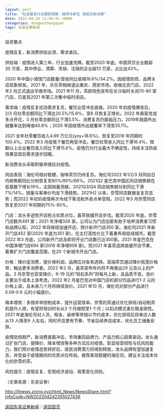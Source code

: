 ```yaml
---
layout: post
title: "社会服务行业跟踪周报：破局与新生 观疫后新消费"
date: 2022-04-24 11:50:42 +0800
categories: dongwuzhengquan
tags: 东吴证券新闻
---
```

<p>投资要点</p>
 <p>疫情反复，新消费供给出清，需求承压。</p>
 <p>供给端：疫情进入第三年，行业加速洗牌。截至2020 年底，中国茶饮企业数超30 万家，其中停业、清算、吊销、注销的企业超13 万家，占比达43%。</p>
 <p>2020 年中国小酒馆门店数量/营收同比收缩16.6%/34.2%。因疫情防控，品牌关店现象频发。2021 年，乐乐茶相继退出重庆、西安市场，收缩北京门店，2022 年2 月正式退出华南市场。2021 年11 月，茶颜悦色宣布在长沙临时关闭70-80 家门店，已是其2021 年第三次集中临时闭店。</p>
 <p>需求端：疫情反复扰动需求复苏，餐饮业受冲击直接。2020 年初疫情爆发后，2/3 月社零总额同比下滑达20.5%/15.8%，至8 月恢复正增长。2022 年奥密克戎多点开花，3 月社零总额同比下滑3.5%，消费复苏仍面临压力。2019年我国外出就餐率达到峰值40.8%；2020 年因疫情外出就餐率下滑至35.1%。</p>
 <p>2021 全年社零餐饮收入4.69 万亿元(yoy+18.6%)，恢复至2019 年同期的100.4%。2022 年3 月疫情下餐饮再受冲击，餐饮社零收入同比下滑16.4%，限额以上企业餐饮收入同比下滑15.6%。疫情仍为行业最大不确定性，持续关注防疫效果显现后需求逐步回暖。</p>
 <p>新消费龙头采取积极举措应对疫情。</p>
 <p>同店表现：海伦司相对稳健，咖啡茶饮仍待复苏。海伦司2022 年1/2/3 月同店日均销售额同比分别恢复至80%/90%/66%。2021Q2 星巴克中国区同店销售额在低基数下增长19%，主因销量贡献。2021Q3/Q4 同店销售额分别同比下滑7%/14%，销量与客单价均呈下滑趋势。2021H2 以来，奈雪同店数据呈复苏态势；而2022 年初的疫情再次令线下客流和外卖点单受阻，2022 年3 月奈雪同店恢复至2021 年同期的75%-80%。</p>
 <p>门店：龙头多逆势开店抢占优质点位，喜茶放缓开店步伐。截至2020 年底，奈雪门店数共491 家；2021 年净增326 家。公司认为门店加密有助于培养消费者习惯和品牌认知，2022 年将继续加速开店，预计新开门店350 家。海伦司2021 年新开门店452 家(2020 年底为351 家)，在主打高性价比下着重布局低线城市。截至2022 年3 月底，公司新开门店及即将开业门店数已近300家。2021 年星巴克在中国净增门店694 家(2019 年净增608 家)。而2021 年喜茶选择放缓开店节奏，着重扩大门店覆盖范围，在20 个新城市开出门店。</p>
 <p>价格：降价促消费，提价保利润，品牌应对各有选择。高端茶饮通过降价拓宽价格带，触达更多消费者。2022 年2 月，喜茶宣布年内将不再推出29 元及以上的产品。3 月奈雪也官宣降价，9-19 元的“轻松系列”将每月上新，且品质不变。涨价主要出于成本上涨考虑。2022 年2 月星巴克对中国门店的部分饮品进行1-2 元的价格上调，且未来几个月将继续涨价。2021 年10 月，海伦司对部分产品进行0.09-0.9 元的小幅提价。</p>
 <p>降本增效：多措并举控制成本，提升运营效率。奈雪的茶通过优化排班/自动制茶机提升人效，有望将培训时长从3 个月缩短至1 个月；以扣点模式柔化租金刚性。2021 年底海伦司对人员、租金、装修等举措以节约成本，优化排班后将单店人数从13 人降至9 人左右。同时开店更有节奏，节省后续养店成本，优化员工储备安排。</p>
 <p>疫情防控趋严，新消费直面冲击，市场重回品牌力、产品力核心因素驱动。龙头通过扩张门店、提降价、降本增效等多种方式应对疫情，彰显经营韧性与抗风险能力。我们预计疫情态势转好后，居民消费潜力将得到释放，龙头品牌有望加速复苏，并受益于疫情期间的优质点位布局。推荐表现稳健的海伦司，建议关注成本优化的奈雪的茶。</p>
 <p>风险提示：疫情反复、宏观经济波动、政策变化风险。</p><p class="em_media">（文章来源：东吴证券）</p>

<http://finews.zning.xyz/html_News/NewsShare.html?infoCode=NW202204242355027436>

[返回东吴证券新闻](//finews.withounder.com/category/dongwuzhengquan.html)｜[返回首页](//finews.withounder.com/)